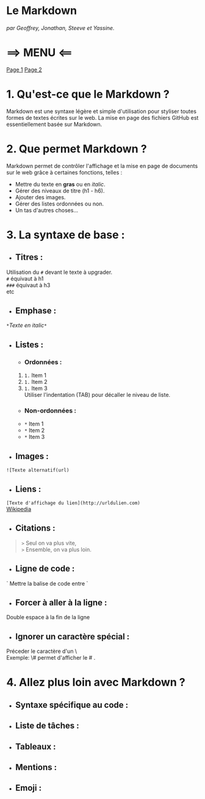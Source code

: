 # Le Markdown  
###### par Geoffrey, Jonathan, Steeve et Yassine.  

# ==> MENU <==  
[Page 1](adressedelapage1) [Page 2](adressedelapage2)  

# 1. Qu'est-ce que le **Markdown** ?

Markdown est une syntaxe légère et simple d'utilisation pour styliser toutes formes
de textes écrites sur le web. 
La mise en page des fichiers GitHub est essentiellement basée sur Markdown.

# 2. Que permet Markdown ?

Markdown permet de contrôler l'affichage et la mise en page de documents sur le web grâce à certaines
fonctions, telles :
* Mettre du texte en **gras** ou en *italic*.
* Gérer des niveaux de titre (h1 - h6).
* Ajouter des images.
* Gérer des listes ordonnées ou non.
* Un tas d'autres choses...

# 3. La syntaxe de base :

* ## Titres :

Utilisation du `#` devant le texte à upgrader.  
`#` équivaut à h1  
`###` équivaut à h3  
 etc

* ## Emphase :
`*`*Texte en italic*`*`

* ## Listes :
  * ### Ordonnées :
  1. `1.` Item 1
  1. `1.` Item 2
  1. `1.` Item 3  
Utiliser l'indentation (TAB) pour décaller le niveau de liste.
  * ### Non-ordonnées :
  * `*` Item 1
  * `*` Item 2
  * `*` Item 3
     
* ## Images :
`![Texte alternatif(url)`

* ## Liens :
 `[Texte d'affichage du lien](http://urldulien.com)`  
 [Wikipedia](www.wikipedia.org)

* ## Citations :
> `>` Seul on va plus vite,  
> `>` Ensemble, on va plus loin.

* ## Ligne de code :
\` Mettre la balise de code entre \`

* ## Forcer à aller à la ligne :
Double espace à la fin de la ligne

* ## Ignorer un caractère spécial :
Préceder le caractère d'un \  
Exemple: \\# permet d'afficher le \# .

# 4. Allez plus loin avec Markdown ?

* ## Syntaxe spécifique au code :

* ## Liste de tâches :

* ## Tableaux :

* ## Mentions :

* ## Emoji :

